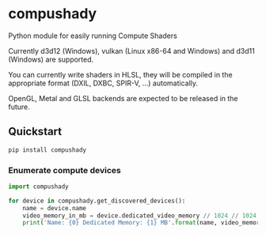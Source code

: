 # compushady
Python module for easily running Compute Shaders

Currently d3d12 (Windows), vulkan (Linux x86-64 and Windows) and d3d11 (Windows) are supported. 

You can currently write shaders in HLSL, they will be compiled in the appropriate format (DXIL, DXBC, SPIR-V, ...) automatically.

OpenGL, Metal and GLSL backends are expected to be released in the future.

## Quickstart

```sh
pip install compushady
```

### Enumerate compute devices

```py
import compushady

for device in compushady.get_discovered_devices():
    name = device.name
    video_memory_in_mb = device.dedicated_video_memory // 1024 // 1024
    print('Name: {0} Dedicated Memory: {1} MB'.format(name, video_memory_in_mb))
```

